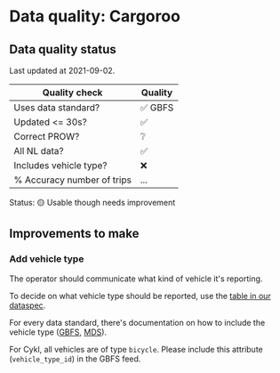 # Data quality: Cargoroo

## Data quality status

Last updated at 2021-09-02.

| **Quality check** | **Quality**
| -- | -- |
| Uses data standard? | ✅ GBFS
| Updated <= 30s? | ✅
| Correct PROW? | ❔
| All NL data? | ✅
| Includes vehicle type? | ❌
| % Accuracy number of trips | ...

Status: 🟡 Usable though needs improvement

## Improvements to make

### Add vehicle type

The operator should communicate what kind of vehicle it's reporting. 

To decide on what vehicle type should be reported, use the [table in our dataspec](https://docs.crow.nl/deelfietsdashboard/hr-dataspec/#vehicle-types).

For every data standard, there's documentation on how to include the vehicle type ([GBFS](https://github.com/NABSA/gbfs/blob/master/gbfs.md#vehicle_typesjson-added-in-v21), [MDS](https://github.com/openmobilityfoundation/mobility-data-specification/blob/main/general-information.md#vehicle-types)).

For Cykl, all vehicles are of type `bicycle`. Please include this attribute (`vehicle_type_id`) in the GBFS feed.
